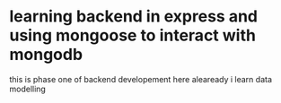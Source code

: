 # learning backend in express and using mongoose to interact with mongodb

this is phase one of backend developement
here aleaready i learn data modelling 